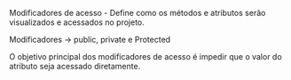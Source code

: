 Modificadores de acesso - Define como os métodos e atributos serão visualizados e acessados no projeto. 

Modificadores -> public, private e Protected

O objetivo principal dos modificadores de acesso é impedir que o valor do atributo seja acessado diretamente.